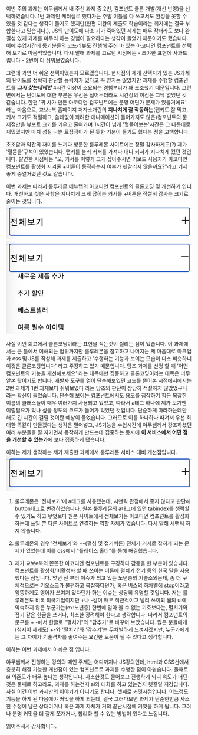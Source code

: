 이번 주의 과제는 야무쌤께서 내 주신 과제 중 2번, 컴포넌트 클론 개발(개선 반영)을 선택하였습니다. 1번 과제인 캐러셀로 했다가는 주말 이틀을 다 쓰고서도 완성을 못할 수 있을 것 같다는 생각이 들기도 했지만(한편 미완의 제출도 학습이라는 취지에는 결국 부합한다고 믿습니다.), JS의 난이도에 다소 기가 죽어있던 제게는 매우 작더라도 보다 완결성 있게 과제를 마무리 하는 경험이 필요하다는 생각이 들었기 때문이기도 했습니다. 이에 수업시간에 동기분들의 코드리뷰도 진행해 주신 바 있는 아코디언 컴포넌트를 선택해 보기로 마음먹었습니다. 다시 말해 과제를 고르던 시점에는 - 조야한 표현에 사과드립니다 - 2번이 더 쉬워보였습니다.

그런데 과연 더 쉬운 선택이었는지 모르겠습니다. 현시점의 제게 선택지가 있는 JS과제의 난이도를 정확히 판단할 능력치가 있다고 꼭 믿지는 않았지만 과제를 수행할 컴포넌트를 **_그저 찾는데에만_** 4시간 이상이 소요되는 경험부터가 꽤 초조했기 때문입니다. 그런 면에서는 난이도에 대한 부분은 우선은 접어두더라도 시간상의 이점은 그닥 없었던 것 같습니다.
한편 '귀 사가 만든 아코디언 컴포넌트에는 분명 어딘가 문제가 있을거에요' 라는 마음으로, 교보e북 홈페이지 저자소개란의 **지나치게 잘 작동하는**(탭키도 잘 먹고, 커서 크기도 적절하고, 쓸데없이 화려한 애니메이션이 들어가지도 않은)컴포넌트의 문제점만을 뷰포트 크기를 키우고 줄여가며 1시간이 넘게 '헐뜯어보는'시간은 그 나름대로 재밌었지만 마치 성질 나쁜 트집쟁이가 된 듯한 기분이 들기도 했다는 점을 고백합니다.

초조함과 약간의 재미를 느끼다 방문한 룰루레몬 사이트에는 정말 감사하게도(?) 제가 '헐뜯을'구석이 있었습니다. 탭키를 눌러 커서를 가져다 대니 커서가 지나치게 컸던 것입니다. 발견한 시점에는 "오, 커서를 이렇게 크게 잡아주시면 키보드 사용자가 아코디언 컴포넌트를 활성화 시켜줄 +버튼이 동작하는지 여부가 헷갈리지 않을까요?"라고 기세좋게 중얼거렸던 것도 같습니다.

이번 과제는 따라서 룰루레몬 메뉴탭의 아코디언 컴포넌트의 클론코딩 및 개선하기 입니다. 개선하고 싶은 사항은 지나치게 크게 잡히는 커서를 +버튼을 적절히 감싸는 크기로 줄이는 것입니다.
![커서가 너무 커요](images/fullview.png)
![열어도 마찬가지로 너무 커요](images/openup.png)

사실 이번 회고에서 클론코딩이라는 표현을 적는것이 찔리는 점이 있습니다. 이 과제에서는 큰 틀에서 이해되는 범위까지만 룰루레몬을 참고하고 나머지는 제 마음대로 마크업과 css 및 JS를 작성해 과제를 제출하고 '수행하는 기능과 보이는 모습이 다소 비슷하니 이것은 클론코딩입니다' 라고 주장하고 있기 때문입니다. 당초 과제를 선정 할 때 '어떤 컴포넌트의 기능을 개선해보세요' 라는 대목에만 집중하고 클론코딩이라는 대목은 너무 얕본 탓이기도 합니다. 개발자 도구를 열어 단순해보였던 코드를 뜯어본 시점에서에서는 2번 과제가 1번 과제보다 쉬워보였다 라는 당초의 판단이 상당히 적절하지 않았었구나라는 확신이 들었습니다.
단순해 보이는 컴포넌트에서도 용도를 짐작하기 힘든 복잡한 이름의 클래스들이 매우 여러가지 사용되고 있었고, 따라서 a태그 하나에 제가 보기엔 이럴필요가 있나 싶을 정도의 코드가 들어가 있었던 것입니다. 단순하게 따라하는데만 해도 긴 시간이 걸릴 것이란 예상이 들었습니다. 그러므로 이를 하나하나 따져서 우선 최대한 똑같이 만들겠다는 생각은 밀어넣고, JS기능을 수업시간에 야무쌤께서 강조하셨던 여러 부분들을 잘 지키면서 동작하게 만드는데 집중하는 동시에 **이 서비스에서 어떤 점을 개선할 수 있는가**에 보다 집중하게 됐습니다.

이하는 제가 생각하는 제가 제출한 과제에서 룰루레몬 서비스 대비 개선점입니다.
![커서가 너무 커요](images/fullview.png)

1. 룰루레몬은 '전체보기'에 a태그를 사용했는데, 시맨틱 관점에서 좋지 않다고 판단해 button태그로 변경하였습니다. 원본 룰루레몬의 a태그에 있던 tabindex를 생략할 수 있기도 하고 무엇보다 원본 사이트에서 전체보기는 아코디언 컴포넌트를 활성화 하는데 쓰일 뿐 다른 사이트로 연결하는 역할 자체가 없습니다. 다시 말해 시맨틱 하지 않습니다.

2. 룰루레몬의 경우 '전체보기'와 +-(펼침 및 접기버튼) 전체가 커서로 잡히게 되는 문제가 있었는데 이를 css에서 "플레이스 홀더"를 통해 해결했습니다.

3. 제가 교보e북의 쫀쫀한 아코디언 컴포넌트를 구경하다 감동을 한 부분이 있습니다. 컴포넌트를 활성화/비활성화 할 때 쓰이는 버튼에 펼치기 접기 등의 한국 말을 사용했다는 점입니다. 몇년 전 부터 이슈가 되고 있는 노년층의 기술소외문제, 좀 더 구체적으로는 키오스크가 불편하고 복잡하다던가, 혹은 버스의 하차벨에 stop이라고 엉뚱하게도 영어가 쓰여져 있다던가 하는 이슈는 상당히 유명할 것입니다. 저는 룰루레몬도 비록 외국기업이지만 +나 -같이 매우 직관적이고 널리 쓰이되 웹의 ui에 익숙하지 않은 누군가는(ex:노년층) 한번에 알아 볼 수 없는 기호보다는, 펼치기와 접기 같은 한글을 쓰거나, 최소한 장려해야 한다고 생각합니다. 따라서 컴포넌트의 문구를 + -에서 한글로 "펼치기"와 "감추기"로 바꾸어 보았습니다. 많은 분들에게(심지어 제게도) +-와 '펼치기'와 '감추기'는 무차별하게 느껴지겠지만, 누군가에게는 그 차이가 기술격차를 줄여주는 요긴한 도움이 될 수 있다고 생각합니다.

이하는 이번 과제에서 아쉬운 점 입니다.

야무쌤께서 진행하는 강의의 메인 주제는 어디까지나 JS강의인데, html과 CSS선에서 충분히 해결 가능한 개선점이 있는 컴포넌트로 과제를 수행한 점이 아쉽습니다. 둘째로 ai 의존도가 너무 높다는 생각입니다. 사소한것도 물어보고 진행하게 되니 속도가 더딘것은 둘째로 하고라도, 과제를 하는건지 ai와 대화를 하고 있는건지 헷갈릴 지경입니다. 사실 이건 이번 과제만의 이야기가 아니기도 합니다. 셋째로 커밋시점입니다. 어느정도 기능을 하게 된 다음에야 커밋을 하게 되는데, 결국 그러다보면 과제가 단순한만큼 사소한 수정이 남은 상태이거나 혹은 과제 자체가 거의 끝난시점에 커밋을 하게 됩니다. 그러나 분명 커밋을 더 잘게 쪼개거나, 합리화 할 수 있는 방법이 있다고 느낍니다.

읽어주셔서 감사합니다.
